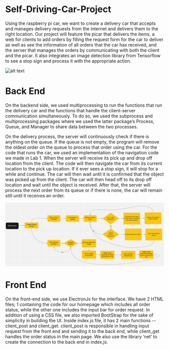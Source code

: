 # Self-Driving-Car-Project
Using the raspberry pi car, we want to create a delivery car that accepts and manages delivery requests from the internet and delivers them to the right location. Our project will feature the picar that delivers the items, a web for clients to add orders by filling the request form for the car to deliver as well as see the information of all orders that the car has received, and the server that manages the orders by communicating with both the client and the picar. It also integrates an image detection library from Tensorflow to see a stop sign and process it with the appropriate action.

![alt text](https://github.com/michaelwong753/Self-Driving-Car-Project/blob/main/car_gif.gif)

# Back End
On the backend side, we used multiprocessing to run the functions that run the delivery car and the functions that handle the client-server communication simultaneously. To do so, we used the subprocess and multiprocessing packages where we used the latter package’s Process, Queue, and Manager to share data between the two processes.

On the delivery process, the server will continuously check if there is anything on the queue. If the queue is not empty, the program will remove the oldest order on the queue to process that order using the car. For the code that runs the car, we used an implementation of the navigation code we made in Lab 1. When the server will receive its pick up and drop off location from the client. The code will then navigate the car from its current location to the pick up location. If it ever sees a stop sign, it will stop for a while and continue. The car will then wait until it is confirmed that the object was picked up from the client. The car will then head off to its drop off location and wait until the object is received. After that, the server will process the next order from its queue or if there is none, the car will remain still until it receives an order.


![alt text](https://github.com/michaelwong753/Self-Driving-Car-Project/blob/main/backend.png)


# Front End
On the front-end side, we use ElectronJs for the interface. We have 2 HTML files; 1 containing the code for our homepage which includes all order status, while the other one includes the input bar for order request. In addition of using a CSS file, we also imported BootStrap for the sake of simplicity in building the UI. Inside index.js file, it has 2 main functions -- client_post and client_get. client_post is responsible in handling input request from the front end and sending it to the back end, while client_get handles the order status in the main page. We also use the library ‘net’ to create the connection to the back end in index.js.
